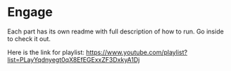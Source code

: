 # Engage

Each part has its own readme with full description of how to run.
Go inside to check it out.

Here is the link for playlist: https://www.youtube.com/playlist?list=PLayYqdnyegt0qX8EfEGExxZF3DxkyA1Dj
